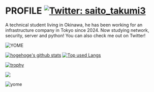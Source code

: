 # PROFILE  [![Twitter: saito_takumi3](https://img.shields.io/twitter/follow/saito_takumi3?style=social)](https://twitter.com/saito_takumi3) 

A technical student living in Okinawa, he has been working for an infrastructure company in Tokyo since 2024.
Now studying network, security, server and python!
You can also check me out on Twitter!

![YOME](https://j.gifs.com/jYNZqy.gif)

<!-- リポジトリステータス -->
[![hogehoge's github stats](https://github-readme-stats.vercel.app/api?username=itc-n22010&hide=contribs&count_private=true&show_icons=true&theme=tokyonight)](https://github.com/itc-n22010/) [![Top used Langs](https://github-readme-stats.vercel.app/api/top-langs/?username=itc-n22010&layout=compact&theme=tokyonight)](https://github.com/itc-n22010)

<!-- ソースコード統計 -->
[![trophy](https://github-profile-trophy.vercel.app/?username=itc-n22010)](https://github.com/ryo-ma/github-profile-trophy)

![](https://github-profile-summary-cards.vercel.app/api/cards/profile-details?username=itc-n22010&theme=vue)

![yome](https://assets.st-note.com/production/uploads/images/78191824/picture_pc_f1a389e97b79ec0baff0ec7459b4d075.gif?width=800)
